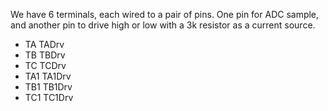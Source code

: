 
We have 6 terminals, each wired to a pair of pins.  One pin for ADC sample, and another pin to drive high or low with a 3k resistor as a current source.
- TA TADrv
- TB TBDrv
- TC TCDrv
- TA1 TA1Drv
- TB1 TB1Drv
- TC1 TC1Drv
